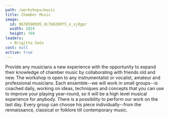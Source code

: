 ```yaml
---
path: /workshops/music
title: Chamber Music
image:
  id: 9678590595_dc7b8289f5_o_sjdgpr
  width: 1024
  height: 768
leaders:
  - Brigitta Soós
cost: null
active: true
---
```


Provide any musicians a new experience with the opportunity to expand their knowledge of chamber music by collaborating with friends old and new. The workshop is open to any instrumentalist or vocalist, amateur and professional musicians. Each ensemble--we will work in small groups--is coached daily, working on ideas, techniques and concepts that you can use to improve your playing year-round, so it will be a high level musical experience for anybody. There is a possibility to perform our work on the last day. Every group can choose his piece individually--from the rennaissance, classical or folklore till contemporary music.
